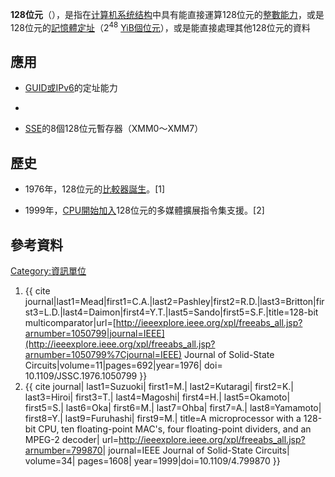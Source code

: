 **128位元**（），是指在[计算机系统结构](../Page/计算机系统结构.md "wikilink")中具有能直接運算128位元的[整數能力](https://zh.wikipedia.org/wiki/整數 "wikilink")，或是128位元的[記憶體定址](https://zh.wikipedia.org/wiki/物理地址 "wikilink")（2<sup>48</sup> [YiB個位元](https://zh.wikipedia.org/wiki/Yobibyte "wikilink")），或是能直接處理其他128位元的資料

## 應用

  - [GUID或](../Page/全局唯一标识符.md "wikilink")[IPv6](../Page/IPv6.md "wikilink")的定址能力

  -
  - [SSE](../Page/SSE.md "wikilink")的8個128位元暫存器（XMM0～XMM7）

## 歷史

  - 1976年，128位元的[比較器誕生](https://zh.wikipedia.org/wiki/比較器 "wikilink")。\[1\]

<!-- end list -->

  - 1999年，[CPU開始加入](https://zh.wikipedia.org/wiki/CPU "wikilink")128位元的多媒體擴展指令集支援。\[2\]

## 參考資料

[Category:資訊單位](https://zh.wikipedia.org/wiki/Category:資訊單位 "wikilink")

1.  {{ cite journal|last1=Mead|first1=C.A.|last2=Pashley|first2=R.D.|last3=Britton|first3=L.D.|last4=Daimon|first4=Y.T.|last5=Sando|first5=S.F.|title=128-bit multicomparator|url=[http://ieeexplore.ieee.org/xpl/freeabs_all.jsp?arnumber=1050799|journal=IEEE](http://ieeexplore.ieee.org/xpl/freeabs_all.jsp?arnumber=1050799%7Cjournal=IEEE) Journal of Solid-State Circuits|volume=11|pages=692|year=1976| doi= 10.1109/JSSC.1976.1050799 }}
2.  {{ cite journal| last1=Suzuoki| first1=M.| last2=Kutaragi| first2=K.| last3=Hiroi| first3=T.| last4=Magoshi| first4=H.| last5=Okamoto| first5=S.| last6=Oka| first6=M.| last7=Ohba| first7=A.| last8=Yamamoto| first8=Y.| last9=Furuhashi| first9=M.| title=A microprocessor with a 128-bit CPU, ten floating-point MAC's, four floating-point dividers, and an MPEG-2 decoder| url=<http://ieeexplore.ieee.org/xpl/freeabs_all.jsp?arnumber=799870>| journal=IEEE Journal of Solid-State Circuits| volume=34| pages=1608| year=1999|doi=10.1109/4.799870 }}
